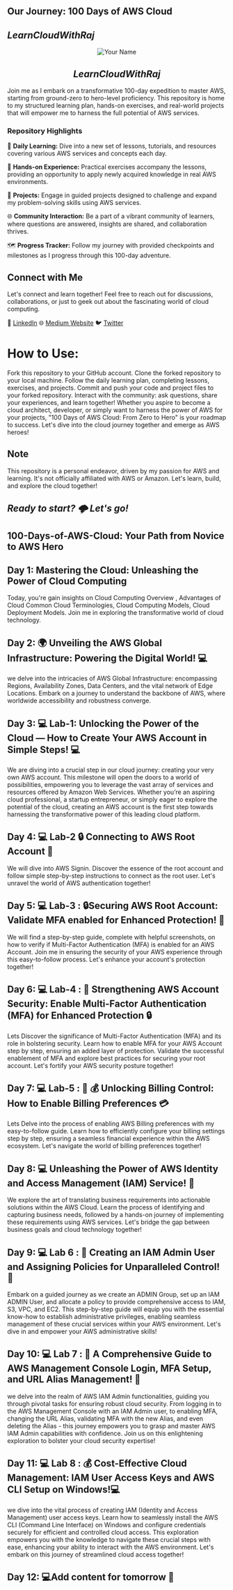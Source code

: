 ## Our Journey: 100 Days of AWS Cloud 
## _LearnCloudWithRaj_

<p align="center">
  <img src="path-to-your-profile-image.png" alt="Your Name">
</p>

<h2 align="center"><em>LearnCloudWithRaj</em></h2>


Join me as I embark on a transformative 100-day expedition to master AWS, starting from ground-zero to hero-level proficiency. This repository is home to my structured learning plan, hands-on exercises, and real-world projects that will empower me to harness the full potential of AWS services.


### Repository Highlights


📖 **Daily Learning:** Dive into a new set of lessons, tutorials, and resources covering various AWS services and concepts each day.

🔧 **Hands-on Experience:** Practical exercises accompany the lessons, providing an opportunity to apply newly acquired knowledge in real AWS environments.

🚀 **Projects:** Engage in guided projects designed to challenge and expand my problem-solving skills using AWS services.

🌐 **Community Interaction:** Be a part of a vibrant community of learners, where questions are answered, insights are shared, and collaboration thrives.

🗺️ **Progress Tracker:** Follow my journey with provided checkpoints and milestones as I progress through this 100-day adventure.

## Connect with Me

Let's connect and learn together! Feel free to reach out for discussions, collaborations, or just to geek out about the fascinating world of cloud computing.

💼 [LinkedIn](https://www.linkedin.com/in/iamrajaram1)
🌐 [Medium Website](https://iamrajaram1.medium.com/)
🐦 [Twitter](https://twitter.com/iamrajaram1)

# How to Use:
Fork this repository to your GitHub account.
Clone the forked repository to your local machine.
Follow the daily learning plan, completing lessons, exercises, and projects.
Commit and push your code and project files to your forked repository.
Interact with the community: ask questions, share your experiences, and learn together!
Whether you aspire to become a cloud architect, developer, or simply want to harness the power of AWS for your projects, "100 Days of AWS Cloud: From Zero to Hero" is your roadmap to success. Let's dive into the cloud journey together and emerge as AWS heroes!

## Note

This repository is a personal endeavor, driven by my passion for AWS and learning. It's not officially affiliated with AWS or Amazon. Let's learn, build, and explore the cloud together!

## _Ready to start? 🌩️ Let's go!_


## **100-Days-of-AWS-Cloud: Your Path from Novice to AWS Hero**


## Day 1: Mastering the Cloud: Unleashing the Power of Cloud Computing

Today, you're gain insights on Cloud Computing Overview , Advantages of Cloud Common Cloud Terminologies, Cloud Computing Models, Cloud Deployment Models. Join me in exploring the transformative world of cloud technology. 


## Day 2: 🌍 Unveiling the AWS Global Infrastructure: Powering the Digital World! 💻

we delve into the intricacies of AWS Global Infrastructure: encompassing Regions, Availability Zones, Data Centers, and the vital network of Edge Locations. Embark on a journey to understand the backbone of AWS, where worldwide accessibility and robustness converge.

## Day 3: 💻 Lab-1: Unlocking the Power of the Cloud — How to Create Your AWS Account in Simple Steps! 💻

We are diving into a crucial step in our cloud journey: creating your very own AWS account. This milestone will open the doors to a world of possibilities, empowering you to leverage the vast array of services and resources offered by Amazon Web Services. Whether you’re an aspiring cloud professional, a startup entrepreneur, or simply eager to explore the potential of the cloud, creating an AWS account is the first step towards harnessing the transformative power of this leading cloud platform. 

## Day 4: 💻 Lab-2 🔒 Connecting to AWS Root Account 💪

We will dive into AWS Signin. Discover the essence of the root account and follow simple step-by-step instructions to connect as the root user. Let's unravel the world of AWS authentication together!

## Day 5: 💻 Lab-3 : 🔒Securing AWS Root Account: Validate MFA enabled for Enhanced Protection! 💪

We will find a step-by-step guide, complete with helpful screenshots, on how to verify if Multi-Factor Authentication (MFA) is enabled for an AWS Account. Join me in ensuring the security of your AWS experience through this easy-to-follow process. Let's enhance your account's protection together!

## Day 6: 💻 Lab-4 : 💪 Strengthening AWS Account Security: Enable Multi-Factor Authentication (MFA) for Enhanced Protection 🔒

Lets Discover the significance of Multi-Factor Authentication (MFA) and its role in bolstering security. Learn how to enable MFA for your AWS Account step by step, ensuring an added layer of protection. Validate the successful enablement of MFA and explore best practices for securing your root account. Let's fortify your AWS security posture together!

## Day 7: 💻 Lab-5 : 🔑 💰 Unlocking Billing Control: How to Enable Billing Preferences 💳

Lets Delve into the process of enabling AWS Billing preferences with my easy-to-follow guide. Learn how to efficiently configure your billing settings step by step, ensuring a seamless financial experience within the AWS ecosystem. Let's navigate the world of billing preferences together!

## Day 8: 💻 Unleashing the Power of AWS Identity and Access Management (IAM) Service! 💪

We explore the art of translating business requirements into actionable solutions within the AWS Cloud. Learn the process of identifying and capturing business needs, followed by a hands-on journey of implementing these requirements using AWS services. Let's bridge the gap between business goals and cloud technology together!

## Day 9: 💻 Lab 6 : 🔐 Creating an IAM Admin User and Assigning Policies for Unparalleled Control! 💪

Embark on a guided journey as we create an ADMIN Group, set up an IAM ADMIN User, and allocate a policy to provide comprehensive access to IAM, S3, VPC, and EC2. This step-by-step guide will equip you with the essential know-how to establish administrative privileges, enabling seamless management of these crucial services within your AWS environment. Let's dive in and empower your AWS administrative skills!

## Day 10: 💻 Lab 7 : 🔐 A Comprehensive Guide to AWS Management Console Login, MFA Setup, and URL Alias Management! 💼

we delve into the realm of AWS IAM Admin functionalities, guiding you through pivotal tasks for ensuring robust cloud security. From logging in to the AWS Management Console with an IAM Admin user, to enabling MFA, changing the URL Alias, validating MFA with the new Alias, and even deleting the Alias - this journey empowers you to grasp and master AWS IAM Admin capabilities with confidence. Join us on this enlightening exploration to bolster your cloud security expertise!

## Day 11: 💻 Lab 8 :  💰 Cost-Effective Cloud Management: IAM User Access Keys and AWS CLI Setup on Windows!💻

we dive into the vital process of creating IAM (Identity and Access Management) user access keys. Learn how to seamlessly install the AWS CLI (Command Line Interface) on Windows and configure credentials securely for efficient and controlled cloud access. This exploration empowers you with the knowledge to navigate these crucial steps with ease, enhancing your ability to interact with the AWS environment. Let's embark on this journey of streamlined cloud access together!

## Day 12: 💻Add content for tomorrow 💪
